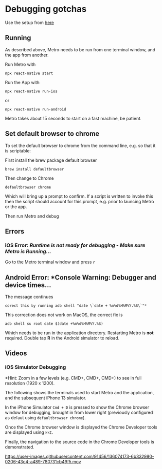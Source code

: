 # Debugging gotchas

Use the setup from [here](https://reactnative.dev/docs/environment-setup)

## Running
As described above, Metro needs to be run from one terminal window, and the app from another.

Run Metro with

```npx react-native start```

Run the App with

```npx react-native run-ios```

or

```npx react-native run-android```

Metro takes about 15 seconds to start on a fast machine, be patient.


## Set default browser to chrome

To set the default browser to chrome from the command line, e.g. so that it is scriptable:

First install the brew package default browser


```brew install defaultbrowser```

Then change to Chrome

```defaultbrowser chrome```

Which will bring up a prompt to confirm.  If a script is written to invoke this then the script should account for this prompt, e.g. prior to launcing Metro or the app.

Then run Metro and debug

## Errors

### iOS Error: *Runtime is not ready for debugging - Make sure Metro is Running...*

Go to the Metro terminal window and press `r`

## Android Error: *Console Warning: Debugger and device times...

The message continues 

```corect this by running adb shell "date \`date + %m%d%H%M%Y.%S\`"*```

This correction does not work on MacOS, the correct fix is

`adb shell su root date $(date +%m%d%H%M%Y.%S)`

Which needs to be run in the application directory.  Restarting Metro is **not** required.  Double tap **R** in the Android simulator to reload.

## Videos

### iOS Simulator Debugging

*Hint: Zoom in a few levels (e.g. CMD+, CMD+, CMD+) to see in full resolution (1920 x 1200).

The following shows the terminals used to start Metro and the application, and the subsequent iPhone 13 simulator.

In the iPhone Simulator `Cmd + D` is pressed to show the Chrome browser window for debugging, brought in from lower right (previously configured as defaut using `defaultbrowser chrome`).  

Once the Chrome browser window is displayed the Chrome Developer tools are displayed using `⌘⌥I`.  

Finally, the navigation to the source code in the Chrome Developer tools is demonstrated.

https://user-images.githubusercontent.com/91456/136074173-6b332980-0206-43c4-a489-780731cb49f5.mov


